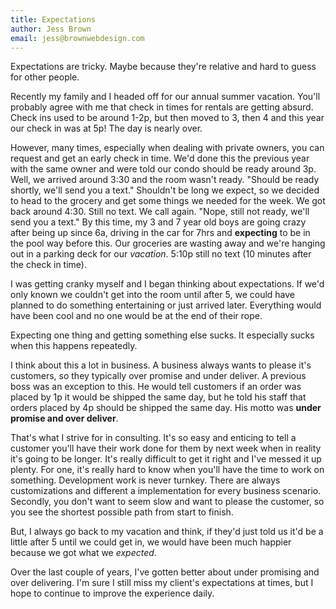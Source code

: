 ```yaml
---
title: Expectations
author: Jess Brown
email: jess@brownwebdesign.com
---
```


Expectations are tricky. Maybe because they're relative and
hard to guess for other people.

Recently my family and I headed off for our annual summer vacation.
You'll probably agree with me that check in times for rentals are
getting absurd. Check ins used to be around 1-2p, but then moved to 3,
then 4 and this year our check in was at 5p! The day is nearly over. 

However, many times, especially when dealing with private owners, you
can request and get an early check in time. We'd done this the previous
year with the same owner and were told our condo should be ready around
3p. Well, we arrived around 3:30 and the room wasn't ready. "Should be
ready shortly, we'll send you a text." Shouldn't be long we expect, so
we decided to head to the grocery and get some things we needed for the
week. We got back around 4:30. Still no text. We call again. "Nope,
still not ready, we'll send you a text." By this time, my 3 and 7 year
old boys are going crazy after being up since 6a, driving in the car for
7hrs and **expecting** to be in the pool way before this. Our groceries
are wasting away and we're hanging out in a parking deck for our
*vacation*. 5:10p still no text (10 minutes after the check in time). 

I was getting cranky myself and I began thinking about expectations. If
we'd only known we couldn't get into the room until after 5, we could
have planned to do something entertaining or just arrived later.
Everything would have been cool and no one would be at the end of their
rope. 

Expecting one thing and getting something else sucks. It especially
sucks when this happens repeatedly. 

I think about this a lot in business. A business always wants to please
it's customers, so they typically over promise and under deliver. A
previous boss was an exception to this. He would tell customers if an
order was placed by 1p it would be shipped the same day, but he told his
staff that orders placed by 4p should be shipped the same day. His motto
was **under promise and over deliver**. 

That's what I strive for in consulting. It's so easy and enticing to
tell a customer you'll have their work done for them by next week when
in reality it's going to be longer. It's really difficult to get it
right and I've messed it up plenty. For one, it's really hard to know
when you'll have the time to work on something. Development work is
never turnkey. There are always customizations and different a
implementation for every business scenario.  Secondly, you don't want to
seem slow and want to please the customer, so you see the shortest
possible path from start to finish.

But, I always go back to my vacation and think, if they'd just told us
it'd be a little after 5 until we could get in, we would have been much
happier because we got what we *expected*. 

Over the last couple of years, I've gotten better about under promising
and over delivering. I'm sure I still miss my client's expectations at
times, but I hope to continue to improve the experience daily.
